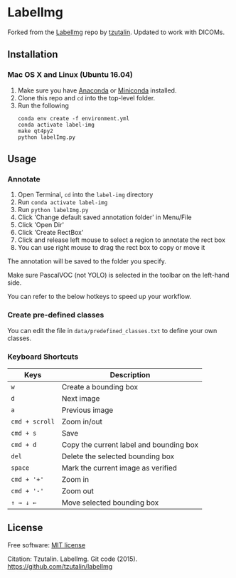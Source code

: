 # LabelImg

Forked from the
[LabelImg](https://github.com/tzutalin/labelImg/blob/master/labelImg.py)
repo by [tzutalin](https://github.com/tzutalin).
Updated to work with DICOMs.


## Installation

### Mac OS X and Linux (Ubuntu 16.04)

1. Make sure you have [Anaconda](https://www.anaconda.com/download/#download) or
[Miniconda](https://conda.io/miniconda.html) installed.
2. Clone this repo and `cd` into the top-level folder.
3. Run the following
    ```text
    conda env create -f environment.yml
    conda activate label-img
    make qt4py2
    python labelImg.py
    ```


## Usage


### Annotate

1. Open Terminal, `cd` into the `label-img` directory
2. Run `conda activate label-img`
3. Run `python labelImg.py`
4. Click 'Change default saved annotation folder' in Menu/File
5. Click 'Open Dir'
6. Click 'Create RectBox'
7. Click and release left mouse to select a region to annotate the rect box
8. You can use right mouse to drag the rect box to copy or move it

The annotation will be saved to the folder you specify.

Make sure PascalVOC (not YOLO) is selected in the toolbar on the left-hand side.

You can refer to the below hotkeys to speed up your workflow.


### Create pre-defined classes

You can edit the file in `data/predefined_classes.txt` to define your own
classes.


### Keyboard Shortcuts

| Keys           | Description                              |
|----------------|------------------------------------------|
| `w`            | Create a bounding box                    |
| `d`            | Next image                               |
| `a`            | Previous image                           |
| `cmd + scroll` | Zoom in/out                              |
| `cmd + s`      | Save                                     |
| `cmd + d`      | Copy the current label and bounding box  |
| `del`          | Delete the selected bounding box         |
| `space`        | Mark the current image as verified       |
| `cmd + '+'`    | Zoom in                                  |
| `cmd + '-'`    | Zoom out                                 |
| `↑ → ↓ ←`     | Move selected bounding box               |


## License

Free software: [MIT license](https://github.com/tzutalin/labelImg/blob/master/LICENSE)

Citation: Tzutalin. LabelImg. Git code (2015). https://github.com/tzutalin/labelImg
